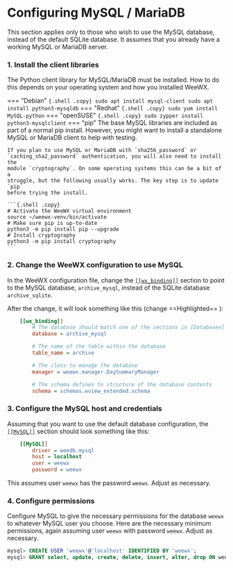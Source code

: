 # Configuring MySQL / MariaDB

This section applies only to those who wish to use the MySQL database, instead
of the default SQLite database. It assumes that you already have a working
MySQL or MariaDB server.

### 1. Install the client libraries

The Python client library for MySQL/MariaDB must be installed.  How to do this
depends on your operating system and how you installed WeeWX.

=== "Debian"
    ``` {.shell .copy}
    sudo apt install mysql-client
    sudo apt install python3-mysqldb
    ```
=== "Redhat"
    ``` {.shell .copy}
    sudo yum install MySQL-python
    ```
=== "openSUSE"
    ``` {.shell .copy}
    sudo zypper install python3-mysqlclient
    ```
=== "pip"
    The base MySQL libraries are included as part of a normal pip install. 
    However, you might want to install a standalone MySQL or MariaDB client
    to help with testing.

    If you plan to use MySQL or MariaDB with `sha256_password` or
    `caching_sha2_password` authentication, you will also need to install the
    module `cryptography`. On some operating systems this can be a bit of a
    struggle, but the following usually works. The key step is to update `pip`
    before trying the install.
    
    ```{.shell .copy}
    # Activate the WeeWX virtual environment
    source ~/weewx-venv/bin/activate
    # Make sure pip is up-to-date
    python3 -m pip install pip --upgrade
    # Install cryptography
    python3 -m pip install cryptography
    ```

### 2. Change the WeeWX configuration to use MySQL

In the WeeWX configuration file, change the
[`[[wx_binding]]`](../reference/weewx-options/data-bindings.md#wx_binding)
section to point to the MySQL database, `archive_mysql`, instead of the SQLite
database `archive_sqlite`.

After the change, it will look something like this (change ==Highlighted== ):
```ini hl_lines="3"
    [[wx_binding]]
        # The database should match one of the sections in [Databases]
        database = archive_mysql

        # The name of the table within the database
        table_name = archive

        # The class to manage the database
        manager = weewx.manager.DaySummaryManager

        # The schema defines to structure of the database contents
        schema = schemas.wview_extended.schema
```

### 3. Configure the MySQL host and credentials

Assuming that you want to use the default database configuration, the
[`[[MySQL]]`](../reference/weewx-options/database-types.md#mysql) section
should look something like this:

```ini
    [[MySQL]]
        driver = weedb.mysql
        host = localhost
        user = weewx
        password = weewx
```
    
This assumes user `weewx` has the password `weewx`. Adjust as necessary.

### 4. Configure permissions

Configure MySQL to give the necessary permissions for the database `weewx`
to whatever MySQL user you choose. Here are the necessary minimum permissions,
again assuming user `weewx` with password `weewx`. Adjust as necessary.

``` {.sql .copy}
mysql> CREATE USER 'weewx'@'localhost' IDENTIFIED BY 'weewx';
mysql> GRANT select, update, create, delete, insert, alter, drop ON weewx.* TO weewx@localhost;
```
